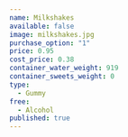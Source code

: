```yaml
---
name: Milkshakes
available: false
image: milkshakes.jpg
purchase_option: "1"
price: 0.95
cost_price: 0.38
container_water_weight: 919
container_sweets_weight: 0
type: 
  - Gummy
free: 
  - Alcohol
published: true
---
```

